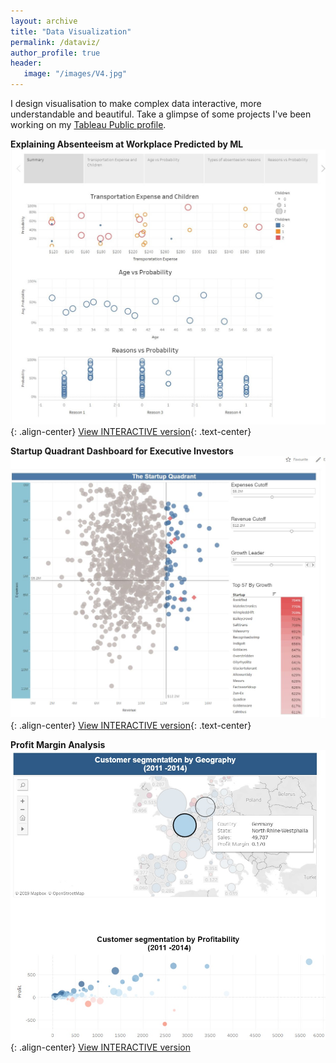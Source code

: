```yaml
---
layout: archive
title: "Data Visualization"
permalink: /dataviz/
author_profile: true
header:
   image: "/images/V4.jpg"
---
```


I design visualisation to make complex data interactive, more understandable and beautiful. Take a glimpse of some projects I've been working on my [Tableau Public profile](http://bit.ly/2KY4ftohome).


**Explaining Absenteeism at Workplace Predicted by ML**
![image-center](/images/employee_absenteeism/absence.JPG){: .align-center}
 [View INTERACTIVE version](https://tabsoft.co/2KLfYMW){: .text-center}

**Startup Quadrant Dashboard for Executive Investors**
![image-center](/images/V2.JPG){: .align-center}
 [View INTERACTIVE version](https://tabsoft.co/30qbW2g){: .text-center}
 

**Profit Margin Analysis**
![image-center](/images/V5.jpg){: .align-center}
 [View INTERACTIVE version](https://tabsoft.co/2HfQR2R)
